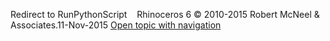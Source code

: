 ---
---

Redirect to RunPythonScript&#160;
&#160;
Rhinoceros 6 © 2010-2015 Robert McNeel &amp; Associates.11-Nov-2015
 [Open topic with navigation](runpythonscript.html) 

